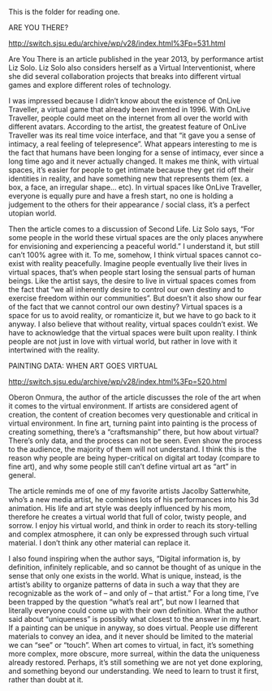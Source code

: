 This is the folder for reading one.

ARE YOU THERE?

http://switch.sjsu.edu/archive/wp/v28/index.html%3Fp=531.html

Are You There is an article published in the year 2013, by performance artist Liz Solo. Liz Solo also considers herself as a Virtual Interventionist, where she did several collaboration projects that breaks into different virtual games and explore different roles of technology.

I was impressed because I didn’t know about the existence of OnLive Traveller, a virtual game that already been invented in 1996. With OnLive Traveller, people could meet on the internet from all over the world with different avatars. According to the artist, the greatest feature of OnLive Traveller was its real time voice interface, and that “it gave you a sense of intimacy, a real feeling of telepresence”. What appears interesting to me is the fact that humans have been longing for a sense of intimacy, ever since a long time ago and it never actually changed. It makes me think, with virtual spaces, it’s easier for people to get intimate because they get rid off their identities in reality, and have something new that represents them (ex. a box, a face, an irregular shape... etc). In virtual spaces like OnLive Traveller, everyone is equally pure and have a fresh start, no one is holding a judgement to the others for their appearance / social class, it’s a perfect utopian world. 

Then the article comes to a discussion of Second Life. Liz Solo says, “For some people in the world these virtual spaces are the only places anywhere for envisioning and experiencing a peaceful world.” I understand it, but still can’t 100% agree with it. To me, somehow, I think virtual spaces cannot co-exist with reality peacefully. Imagine people eventually live their lives in virtual spaces, that’s when people start losing the sensual parts of human beings. Like the artist says, the desire to live in virtual spaces comes from the fact that “we all inherently desire to control our own destiny and to exercise freedom within our communities”. But doesn’t it also show our fear of the fact that we cannot control our own destiny? Virtual spaces is a space for us to avoid reality, or romanticize it, but we have to go back to it anyway.
I also believe that without reality, virtual spaces couldn’t exist. We have to acknowledge that the virtual spaces were built upon reality. I think people are not just in love with virtual world, but rather in love with it intertwined with the reality.



PAINTING DATA: WHEN ART GOES VIRTUAL

http://switch.sjsu.edu/archive/wp/v28/index.html%3Fp=520.html

Oberon Onmura, the author of the article discusses the role of the art when it comes to the virtual environment. If artists are considered agent of creation, the content of creation becomes very questionable and critical in virtual environment. In fine art, turning paint into painting is the process of creating something, there’s a “craftsmanship” there, but how about virtual? There’s only data, and the process can not be seen. Even show the process to the audience, the majority of them will not understand. I think this is the reason why people are being hyper-critical on digital art today (compare to fine art), and why some people still can’t define virtual art as “art” in general. 

The article reminds me of one of my favorite artists Jacolby Satterwhite, who’s a new media artist, he combines lots of his performances into his 3d animation. His life and art style was deeply influenced by his mom, therefore he creates a virtual world that full of color, twisty people, and sorrow. I enjoy his virtual world, and think in order to reach its story-telling and complex atmosphere, it can only be expressed through such virtual material. I don’t think any other material can replace it.

I also found inspiring when the author says, “Digital information is, by definition, infinitely replicable, and so cannot be thought of as unique in the sense that only one exists in the world. What is unique, instead, is the artist’s ability to organize patterns of data in such a way that they are recognizable as the work of – and only of – that artist.” For a long time, I’ve been trapped by the question “what’s real art”, but now I learned that literally everyone could come up with their own definition. What the author said about “uniqueness” is possibly what closest to the answer in my heart. If a painting can be unique in anyway, so does virtual. People use different materials to convey an idea, and it never should be limited to the material we can “see” or “touch”. When art comes to virtual, in fact, it’s something more complex, more obscure, more surreal, within the data the uniqueness already restored. Perhaps, it’s still something we are not yet done exploring, and something beyond our understanding. We need to learn to trust it first, rather than doubt at it. 
